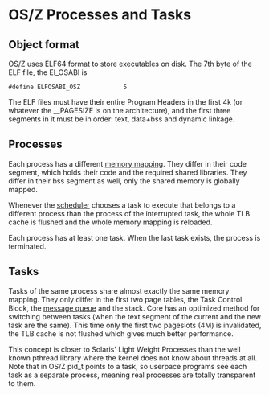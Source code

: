 OS/Z Processes and Tasks
========================

Object format
-------------

OS/Z uses ELF64 format to store executables on disk. The 7th byte of the ELF file, the EI_OSABI is
```
#define ELFOSABI_OSZ            5
```
The ELF files must have their entire Program Headers in the first 4k (or whatever the __PAGESIZE is on the architecture),
and the first three segments in it must be in order: text, data+bss and dynamic linkage.

Processes
---------

Each process has a different [memory mapping](https://gitlab.com/bztsrc/osz/tree/master/docs/memory.en.md).
They differ in their code segment, which holds their code and the required shared libraries. They differ in their bss segment
as well, only the shared memory is globally mapped.

Whenever the [scheduler](https://gitlab.com/bztsrc/osz/blob/master/src/core/sched.c) chooses a task to execute that belongs to a different process than the process of the
interrupted task, the whole TLB cache is flushed and the whole memory mapping is reloaded.

Each process has at least one task. When the last task exists, the process is terminated.

Tasks
-----

Tasks of the same process share almost exactly the same memory mapping. They only differ in the first two page tables, the
Task Control Block, the [message queue](https://gitlab.com/bztsrc/osz/blob/master/docs/messages.en.md) and the stack.
Core has an optimized method for switching between tasks (when the text segment of the current and the new task are the same). This time only the first
two pageslots (4M) is invalidated, the TLB cache is not flushed which gives much better performance.

This concept is closer to Solaris' Light Weight Processes than the well known pthread library where the
kernel does not know about threads at all. Note that in OS/Z pid_t points to a task, so userpace programs
see each task as a separate process, meaning real processes are totally transparent to them.

